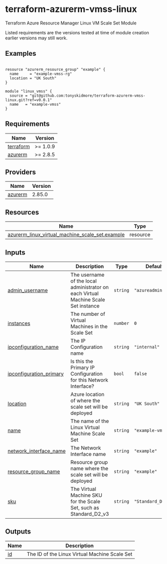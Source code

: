 # terraform-azurerm-vmss-linux

Terraform Azure Resource Manager Linux VM Scale Set Module

Listed requirements are the versions tested at time of module creation
earlier versions may still work.

<!-- BEGIN_TF_DOCS -->
## Examples

````hcl

resource "azurerm_resource_group" "example" {
  name     = "example-vmss-rg"
  location = "UK South"
}

module "linux_vmss" {
  source = "git@github.com:tonyskidmore/terraform-azurerm-vmss-linux.git?ref=v0.0.1"
  name   = "example-vmss"
}
````
## Requirements

| Name | Version |
|------|---------|
| <a name="requirement_terraform"></a> [terraform](#requirement\_terraform) | >= 1.0.9 |
| <a name="requirement_azurerm"></a> [azurerm](#requirement\_azurerm) | >= 2.8.5 |
## Providers

| Name | Version |
|------|---------|
| <a name="provider_azurerm"></a> [azurerm](#provider\_azurerm) | 2.85.0 |
## Resources

| Name | Type |
|------|------|
| [azurerm_linux_virtual_machine_scale_set.example](https://registry.terraform.io/providers/hashicorp/azurerm/latest/docs/resources/linux_virtual_machine_scale_set) | resource |
## Inputs

| Name | Description | Type | Default | Required |
|------|-------------|------|---------|:--------:|
| <a name="input_admin_username"></a> [admin\_username](#input\_admin\_username) | The username of the local administrator on each Virtual Machine Scale Set instance | `string` | `"azureadmin"` | no |
| <a name="input_instances"></a> [instances](#input\_instances) | The number of Virtual Machines in the Scale Set | `number` | `0` | no |
| <a name="input_ipconfiguration_name"></a> [ipconfiguration\_name](#input\_ipconfiguration\_name) | The IP Configuration name | `string` | `"internal"` | no |
| <a name="input_ipconfiguration_primary"></a> [ipconfiguration\_primary](#input\_ipconfiguration\_primary) | Is this the Primary IP Configuration for this Network Interface? | `bool` | `false` | no |
| <a name="input_location"></a> [location](#input\_location) | Azure location of where the scale set will be deployed | `string` | `"UK South"` | no |
| <a name="input_name"></a> [name](#input\_name) | The name of the Linux Virtual Machine Scale Set | `string` | `"example-vmss"` | no |
| <a name="input_network_interface_name"></a> [network\_interface\_name](#input\_network\_interface\_name) | The Network Interface name | `string` | `"example"` | no |
| <a name="input_resource_group_name"></a> [resource\_group\_name](#input\_resource\_group\_name) | Resource group name where the scale set will be deployed | `string` | `"example"` | no |
| <a name="input_sku"></a> [sku](#input\_sku) | The Virtual Machine SKU for the Scale Set, such as Standard\_D2\_v3 | `string` | `"Standard_D2_v3"` | no |
## Outputs

| Name | Description |
|------|-------------|
| <a name="output_id"></a> [id](#output\_id) | The ID of the Linux Virtual Machine Scale Set |
<!-- END_TF_DOCS -->
